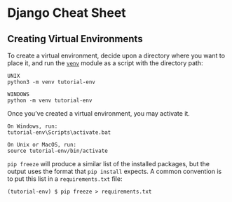 # Django Cheat Sheet

## Creating Virtual Environments



To create a virtual environment, decide upon a directory where you want to place it, and run the [`venv`](https://docs.python.org/3/library/venv.html#module-venv "venv: Creation of virtual environments.") module as a script with the directory path:

```
UNIX
python3 -m venv tutorial-env

WINDOWS
python -m venv tutorial-env
```



Once you’ve created a virtual environment, you may activate it.

```
On Windows, run:
tutorial-env\Scripts\activate.bat

On Unix or MacOS, run:
source tutorial-env/bin/activate
```



`pip freeze` will produce a similar list of the installed packages, but the output uses the format that `pip install` expects. A common convention is to put this list in a `requirements.txt` file:

```
(tutorial-env) $ pip freeze > requirements.txt

```
